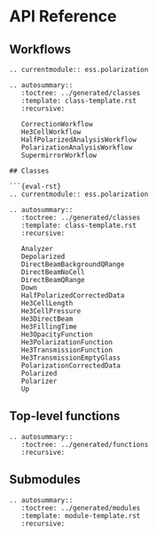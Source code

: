 # API Reference

## Workflows

```{eval-rst}
.. currentmodule:: ess.polarization

.. autosummary::
   :toctree: ../generated/classes
   :template: class-template.rst
   :recursive:

   CorrectionWorkflow
   He3CellWorkflow
   HalfPolarizedAnalysisWorkflow
   PolarizationAnalysisWorkflow
   SupermirrorWorkflow

## Classes

```{eval-rst}
.. currentmodule:: ess.polarization

.. autosummary::
   :toctree: ../generated/classes
   :template: class-template.rst
   :recursive:

   Analyzer
   Depolarized
   DirectBeamBackgroundQRange
   DirectBeamNoCell
   DirectBeamQRange
   Down
   HalfPolarizedCorrectedData
   He3CellLength
   He3CellPressure
   He3DirectBeam
   He3FillingTime
   He3OpacityFunction
   He3PolarizationFunction
   He3TransmissionFunction
   He3TransmissionEmptyGlass
   PolarizationCorrectedData
   Polarized
   Polarizer
   Up
```

## Top-level functions

```{eval-rst}
.. autosummary::
   :toctree: ../generated/functions
   :recursive:
```

## Submodules

```{eval-rst}
.. autosummary::
   :toctree: ../generated/modules
   :template: module-template.rst
   :recursive:
```

